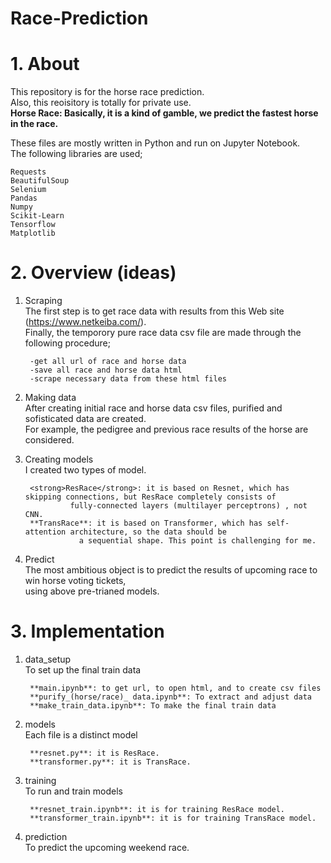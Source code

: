 # Race-Prediction
# 1. About
This repository is for the horse race prediction. </br>
Also, this reoisitory is totally for private use.  </br>
**Horse Race: Basically, it is a kind of gamble, we predict the fastest horse in the race.**</br>

These files are mostly written in Python and run on Jupyter Notebook. </br>
The following libraries are used; </br> 

    Requests 
    BeautifulSoup 
    Selenium 
    Pandas 
    Numpy 
    Scikit-Learn
    Tensorflow 
    Matplotlib 
  

# 2. Overview (ideas)
1. Scraping </br>
The first step is to get race data with results from this Web site (https://www.netkeiba.com/). </br>
Finally, the temporory pure race data csv file are made through the following procedure; </br>

        -get all url of race and horse data 
        -save all race and horse data html 
        -scrape necessary data from these html files 


2. Making data </br>
After creating initial race and horse data csv files, purified and sofisticated data are created. </br>
For example, the pedigree and previous race results of the horse are considered.  </br>

3. Creating models </br>
I created two types of model. </br>

        <strong>ResRace</strong>: it is based on Resnet, which has skipping connections, but ResRace completely consists of 
                 fully-connected layers (multilayer perceptrons) , not CNN.  
        **TransRace**: it is based on Transformer, which has self-attention architecture, so the data should be 
                   a sequential shape. This point is challenging for me. 


4. Predict </br>
The most ambitious object is to predict the results of upcoming race to win horse voting tickets, </br>
using above pre-trianed models.  </br>

# 3. Implementation
1. data_setup </br>
To set up the final train data </br>

        **main.ipynb**: to get url, to open html, and to create csv files 
        **purify_(horse/race)_ data.ipynb**: To extract and adjust data 
        **make_train_data.ipynb**: To make the final train data 


2. models </br>
Each file is a distinct model </br>

        **resnet.py**: it is ResRace. 
        **transformer.py**: it is TransRace. 


3. training </br>
To run and train models </br>

        **resnet_train.ipynb**: it is for training ResRace model. 
        **transformer_train.ipynb**: it is for training TransRace model. 


4. prediction </br>
To predict the upcoming weekend race. </br>
